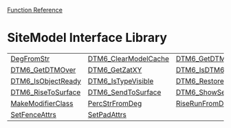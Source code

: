 [Function Reference](../README.md)

# SiteModel Interface Library

| | | |
|---|---|---|
| [DegFromStr](../Functions/DegFromStr.md) | [DTM6_ClearModelCache](../Functions/DTM6_ClearModelCache.md) | [DTM6_GetDTMObject](../Functions/DTM6_GetDTMObject.md) |
| [DTM6_GetDTMOver](../Functions/DTM6_GetDTMOver.md) | [DTM6_GetZatXY](../Functions/DTM6_GetZatXY.md) | [DTM6_IsDTM6Object](../Functions/DTM6_IsDTM6Object.md) |
| [DTM6_IsObjectReady](../Functions/DTM6_IsObjectReady.md) | [DTM6_IsTypeVisible](../Functions/DTM6_IsTypeVisible.md) | [DTM6_RestoreDefaults](../Functions/DTM6_RestoreDefaults.md) |
| [DTM6_RiseToSurface](../Functions/DTM6_RiseToSurface.md) | [DTM6_SendToSurface](../Functions/DTM6_SendToSurface.md) | [DTM6_ShowSendEdgeDlg](../Functions/DTM6_ShowSendEdgeDlg.md) |
| [MakeModifierClass](../Functions/MakeModifierClass.md) | [PercStrFromDeg](../Functions/PercStrFromDeg.md) | [RiseRunFromDeg](../Functions/RiseRunFromDeg.md) |
| [SetFenceAttrs](../Functions/SetFenceAttrs.md) | [SetPadAttrs](../Functions/SetPadAttrs.md) 

